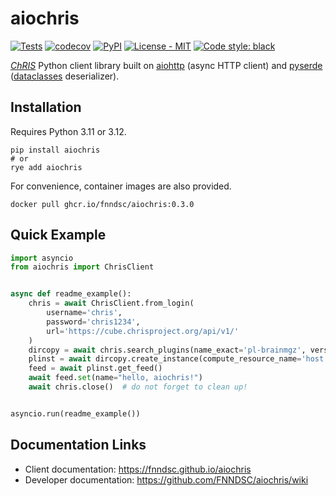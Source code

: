 # aiochris

[![Tests](https://github.com/FNNDSC/aiochris/actions/workflows/test.yml/badge.svg)](https://github.com/FNNDSC/aiochris/actions/workflows/test.yml)
[![codecov](https://codecov.io/gh/FNNDSC/aiochris/branch/master/graph/badge.svg?token=48EEYZ3PUU)](https://codecov.io/gh/FNNDSC/aiochris)
[![PyPI](https://img.shields.io/pypi/v/aiochris)](https://pypi.org/project/aiochris/)
[![License - MIT](https://img.shields.io/pypi/l/aiochris)](https://github.com/FNNDSC/aiochris/blob/master/LICENSE)
[![Code style: black](https://img.shields.io/badge/code%20style-black-000000.svg)](https://github.com/psf/black)

[_ChRIS_](https://chrisproject.org) Python client library built on
[aiohttp](https://github.com/aio-libs/aiohttp) (async HTTP client) and
[pyserde](https://github.com/yukinarit/pyserde)
([dataclasses](https://docs.python.org/3/library/dataclasses.html) deserializer).

## Installation

Requires Python 3.11 or 3.12.

```shell
pip install aiochris
# or
rye add aiochris
```

For convenience, container images are also provided.

```shell
docker pull ghcr.io/fnndsc/aiochris:0.3.0
```

## Quick Example

```python
import asyncio
from aiochris import ChrisClient


async def readme_example():
    chris = await ChrisClient.from_login(
        username='chris',
        password='chris1234',
        url='https://cube.chrisproject.org/api/v1/'
    )
    dircopy = await chris.search_plugins(name_exact='pl-brainmgz', version='2.0.3').get_only()
    plinst = await dircopy.create_instance(compute_resource_name='host')
    feed = await plinst.get_feed()
    await feed.set(name="hello, aiochris!")
    await chris.close()  # do not forget to clean up!


asyncio.run(readme_example())
```

## Documentation Links

- Client documentation: https://fnndsc.github.io/aiochris
- Developer documentation: https://github.com/FNNDSC/aiochris/wiki
